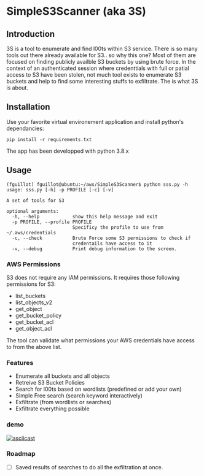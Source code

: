 # SimpleS3Scanner (aka 3S)

## Introduction

3S is a tool to enumerate and find l00ts within S3 service. There is so many tools out there already available for S3.. so why this one? Most of them are focused on finding publicly availble S3 buckets by using brute force. In the context of an authenticated session where credenttials with full or patial access to S3 have been stolen, not much tool exists to enumerate S3 buckets and help to find some interesting stuffs to exfiltrate. The is what 3S is about.

## Installation

Use your favorite virtual environement application and install python's dependancies:

`
pip install -r requirements.txt
`

The app has been developped with python 3.8.x

## Usage

```
(fguillot) fguillot@ubuntu:~/aws/SimpleS3Scanner$ python sss.py -h
usage: sss.py [-h] -p PROFILE [-c] [-v]

A set of tools for S3

optional arguments:
  -h, --help            show this help message and exit
  -p PROFILE, --profile PROFILE
                        Specificy the profile to use from ~/.aws/credentials
  -c, --check           Brute Force some S3 permissions to check if
                        credentails have access to it
  -v, --debug           Print debug information to the screen.
```

### AWS Permissions

S3 does not require any IAM permissions. It requires those following permissions for S3:

- list_buckets
- list_objects_v2
- get_object
- get_bucket_policy
- get_bucket_acl
- get_object_acl

The tool can validate what permissions your AWS credentials have access to from the above list.

### Features

- Enumerate all buckets and all objects
- Retreive S3 Bucket Policies
- Search for l00ts based on wordlists (predefined or add your own)
- Simple Free search (search keyword interactively)
- Exfiltrate (from wordlists or searches)
- Exfiltrate everything possible

### demo

[![asciicast](https://asciinema.org/a/v8ev8AnGK2vUbt6FrD80rpXUy.svg)](https://asciinema.org/a/v8ev8AnGK2vUbt6FrD80rpXUy)

### Roadmap

- [ ] Saved results of searches to do all the exfiltration at once.